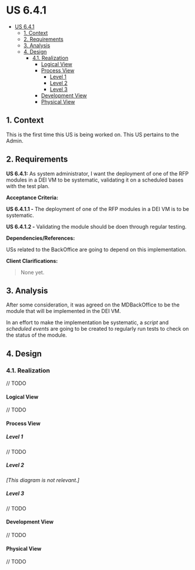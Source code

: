 # US 6.4.1

<!-- TOC -->
- [US 6.4.1](#us-641)
  - [1. Context](#1-context)
  - [2. Requirements](#2-requirements)
  - [3. Analysis](#3-analysis)
  - [4. Design](#4-design)
    - [4.1. Realization](#41-realization)
      - [Logical View](#logical-view)
      - [Process View](#process-view)
        - [Level 1](#level-1)
        - [Level 2](#level-2)
        - [Level 3](#level-3)
      - [Development View](#development-view)
      - [Physical View](#physical-view)
<!-- TOC -->

## 1. Context

This is the first time this US is being worked on.
This US pertains to the Admin.

## 2. Requirements

**US 6.4.1:** As system administrator, I want the deployment of one of the RFP modules in a DEI VM to be systematic, validating it on a scheduled bases with the test plan.

**Acceptance Criteria:**

**US 6.4.1.1 -** The deployment of one of the RFP modules in a DEI VM is to be systematic. 

**US 6.4.1.2 -** Validating the module should be doen through regular testing.

**Dependencies/References:**

USs related to the BackOffice are going to depend on this implementation. 

**Client Clarifications:**

> None yet.

## 3. Analysis

After some consideration, it was agreed on the MDBackOffice to be the module that will be implemented in the DEI VM. 

In an effort to make the implementation be systematic, a *script* and *scheduled events* are going to be created to regularly run tests to check on the status of the module.

## 4. Design

### 4.1. Realization

// TODO

#### Logical View

// TODO

#### Process View

##### Level 1

// TODO

##### Level 2

_[This diagram is not relevant.]_

##### Level 3

// TODO

#### Development View

// TODO

#### Physical View

// TODO


